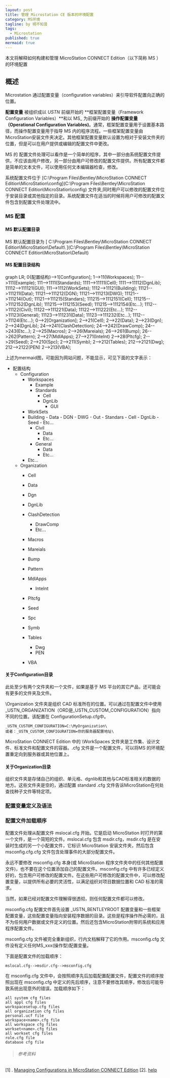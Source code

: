 ```yaml
---
layout: post
title: 管理 Microstation CE 版本的环境配置
category: MS环境
tagline: by 明不知昔
tags: 
  - Microstation
published: true
mermaid: true
---
```


本文将解释如何构建和管理 MicroStation CONNECT Edition（以下简称 MS ） 的环境配置

<!--more-->



## 概述

Microstation 通过配置变量（configuration variables）来引导软件配置向正确的位置。

**配置变量** 被组织成以 _USTN_ 前缀开始的 **框架配置变量（Framework Configuration Variables）**和以 MS_ 为前缀开始的 **操作配置变量（Operational Configuration Variables)**。通常，框架配置变量用于设置基本路径，而操作配置变量用于指导 MS 内的程序流程。一些框架配置变量由MicroStation安装文件夹决定。其他框架配置变量默认设置为相对于安装文件夹的位置，但是可以在用户提供或编辑的配置文件中更改。

MS 的 配置文件处理可以看作是一个简单的程序，其中一部分由系统配置文件提供，不应该由用户修改，另一部分由用户可修改的配置文件提供。所有配置文件都是简单的文本文件，可以使用任何文本编辑器检查，修改。

系统配置文件位于 [C:\Program Files\Bentley\MicroStation CONNECT Edition\MicroStation\config](C:\Program Files\Bentley\MicroStation CONNECT Edition\MicroStation\config) 文件夹,同时用户可以修改的配置文件位于安装目录或其他指定的目录。系统配置文件在适当的时候将用户可修改的配置文件包含到配置文件处理流中。

### MS 配置

#### MS 默认配置目录

MS 默认配置目录为 [ C:\Program Files\Bentley\MicroStation CONNECT Edition\MicroStation\Default\ ](C:\Program Files\Bentley\MicroStation CONNECT Edition\MicroStation\Default)

#### MS 配置目录结构
<div class="mermaid">
graph LR;
0{配置结构}-->1[Configuration];
    1-->11(Workspaces);
        11-->111(Example);
            111-->1111(Standards);
                1111-->11111(Cell);
                1111-->11112(DgnLib);
                    11112-->111121(GUI);
            111-->1112(WorkSets);
                1112-->11121(Building);
                    11121-->111211(Data);
                    11121-->111212(DGN);
                    11121-->111213(DWG);
                    11121-->111214(Out);
                    11121-->111215(Standars);
                        111215-->1112151(Cell);
                        111215-->1112152(DgnLib);
                        111215-->1112153(Seed);
                        111215-->1112154(Etc...);
                1112-->11122(Civil);
                    11122-->111221(Data);
                    11122-->111222(Etc...);
                1112-->11123(General);
                    11123-->111231(Data);
                    11123-->111232(Etc...);
                1112-->11124(Etc...);
0-->2[Organization];
    2-->21(Cell);
    2-->22(Data);
    2-->23(Dgn);
    2-->24(DgnLib);
        24-->241(ClashDetection);
        24-->242(DrawComp);
        24-->243(Etc...);
    2-->25(Macros);
    2-->26(Mareials);
    	26-->261(Bump);
    	26-->262(Pattern);
    2-->27(MdlApps);
    	27-->271(InteInt)
    2-->28(Pltcfg);
    2-->29(Seed);
    2-->210(Spc);
    2-->211(Symb);
    2-->212(Tables);
    	212-->2121(Dwg);
    	212-->2122(PEN)
    2-->213(VBA);
</div>

上述为mermaid图，可能因为网站问题，不能显示，可见下面的文字表示：

- 配置结构
  - Configuration
    - Workspaces
    	- Example            
    	- Standards
    		- Cell
    		- DgnLib
    			- GUI
    - WorkSets
    - Building
    		- Data
    		- DGN
    		- DWG
    		- Out
    		- Standars
    			- Cell
    			- DgnLib
    			- Seed
    			- Etc...
    	- Civil
    		- Data
    		- Etc...
    	- General
    		- Data
    		- Etc...
    - Etc...
  - Organization
    - Cell

    - Data

    - Dgn

    - DgnLib

    - ClashDetection
      - DrawComp
      - Etc...

    - Macros

    - Mareials

    - Bump

    - Pattern

    - MdlApps

      - InteInt

    - Pltcfg

    - Seed

    - Spc

    - Symb

    - Tables
      - Dwg
      - PEN

    - VBA

	
#### 关于Configuration目录

此处至少有两个文件夹和一个文件，如果是基于 MS 平台的其它产品，还可能会有更多的文件夹及文件。

\Organization 文件夹是组织 CAD 标准所在的位置。可以通过在配置文件中使用 _USTN_ORGANIZATION（ORD是_USTN_CUSTOM_CONFIGURATION）指向不同的位置。该配置在 ConfigurationSetup.cfg中。

```
_USTN_CUSTOM_CONFIGURATION=C:\MyOrganization\
或者：_USTN_CUSTOM_CONFIGURATION=你的服务器配置地址\
```

MicroStation CONNECT Edition 中的 \WorkSpaces 文件夹是工作集、设计文件、标准文件和配置文件的容器。.cfg 文件是一个配置文件，可以将MS 的环境配置重定向到服务器或其他位置上。
	
#### 关于Organization目录

组织文件夹是存储自己的组织、单元格、dgnlib和其他与CAD标准相关的数据的地方。这些文件夹是空的，通过配置 standard .cfg 文件告诉MicroStation在何处查找种子文件等特定项。


### 配置变量定义及语法

### 配置文件加载顺序

配置文件处理从配置文件 mslocal.cfg 开始。它是启动 MicroStation 时打开的第一个文件，是一个简短的文件。mslocal.cfg 包含 msdir.cfg，msdir.cfg 是在安装时生成的另一个小配置文件，它标识 MicroStation 安装文件夹，然后包含 msconfig.cfg.cfg 文件包含处理事件的大部分配置文件。

永远不要修改 msconfig.cfg 本身(或 MicroStation 程序文件夹中的任何其他配置文件)，也不要在这个位置添加自己的配置文件。msconfig.cfg 中有许多已经定义好的，包含用户可修改的配置文件。在这些用户可修改的配置文件中，可以修改配置变量，以提供所有必要的灵活性，以满足组织对项目数据位置和 CAD 标准的需求。

当然，如果已经对配置文件理解得很透彻，则任何配置文件都可以修改。

msconfig.cfg 配置文件首先设置 _USTN_BENTLEYROOT 配置变量和一些框架配置变量，这些配置变量指向安装程序数据的目录。这些是程序操作所必需的，且不为任何用户数据或文件定义的位置。然后还包含MicroStation附带的系统和应用程序配置文件。

msconfig.cfg 文件被完全重新组织，行内文档解释了它的作用。msconfig.cfg 文件没有定义任何MS_xxx(操作型)配置变量。

下面是配置文件的加载顺序：

```
mslocal.cfg-->msdir.cfg-->msconfig.cfg
```

在 msconfig.cfg 文件中，会按照顺序先后加载配置配置文件，配置文件的顺序按照出现在 msconfig.cfg 中定义的先后顺序，注意不要修改其顺序，修改后可能导致系统出现意外的错误。加载顺序如下：

```
all system cfg files
all appl cfg files
workspacesetup.cfg files
all organization cfg files
personal.ucf file
workspace<name>.cfg file
all workspace cfg files
workset<name>.cfg files
all workset cfg files
role.cfg file
database cfg file
```





> ###### 参考资料

[1] . [Managing Configurations in MicroStation CONNECT Edition](learn.bentley.com)
[2]. [help](c:\\)